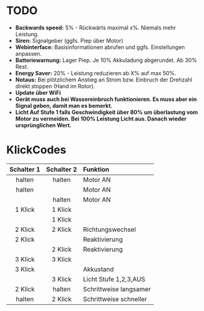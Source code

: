 # TODO

- **Backwards speed:** 5% - Rückwärts maximal x%. Niemals mehr Leistung.
- **Siren:** Signalgeber (ggfs. Piep über Motor)
- **Webinterface:** Basisinformationen abrufen und ggfs. Einstellungen anpassen.
- **Batteriewarnung:** Lager Piep. Je 10% Akkuladung abgerundet. Ab 30% Rest.
- **Energy Saver:** 20% - Leistung reduzieren ab X% auf max 50%.
- **Notaus:** Bei plötzlichem Anstieg an Strom bzw. Einbruch der Drehzahl direkt stoppen (Hand im Rotor).
- **Update über WiFi**
- **Gerät muss auch bei Wassereinbruch funktionieren. Es muss aber ein Signal geben, damit man es bemerkt.**
- **Licht Auf Stufe 1 falls Geschwindigkeit über 80% um überlastung vom Motor zu vermeiden. Bei 100% Leistung Licht aus. Danach wieder ursprünglichen Wert.**

# KlickCodes

| Schalter 1 | Schalter 2 | Funktion |
|:----------:|:----------:|:---------|
| halten     | halten     | Motor AN |
| halten     |            | Motor AN |
|            | halten     | Motor AN |
| 1 Klick    | 1 Klick    |          |
|            | 1 Klick    |          |
| 2 Klick    | 2 Klick    | Richtungswechsel |
| 2 Klick    |            | Reaktivierung |
|            | 2 Klick    | Reaktivierung |
| 3 Klick    | 3 Klick    |           |
| 3 Klick    |            | Akkustand |
|            | 3 Klick    | Licht Stufe 1,2,3,AUS |
| 2 Klick    | halten     | Schrittweise langsamer |
| halten     | 2 Klick    | Schrittweise schneller |
